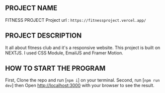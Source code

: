## PROJECT NAME
FITNESS PROJECT
Project url : `https://fitnessproject.vercel.app/`

## PROJECT DESCRIPTION
It all about fitness club and it's a responsive website.
This project is built on NEXTJS.
I used CSS Module, EmailJS and Framer Motion.

## HOW TO START THE PROGRAM
First, Clone the repo and run [`npm i`] on your terminal.
Second, run [`npm run dev`]
then Open [http://localhost:3000](http://localhost:3000) with your browser to see the result.